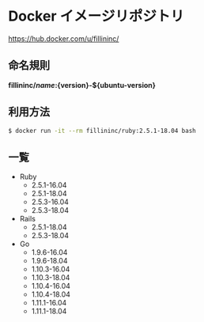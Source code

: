 # Docker イメージリポジトリ

https://hub.docker.com/u/fillininc/

## 命名規則

__fillininc/${name}:${version}-${ubuntu-version}__

## 利用方法

``` sh
$ docker run -it --rm fillininc/ruby:2.5.1-18.04 bash
```

## 一覧

- Ruby
    - 2.5.1-16.04
    - 2.5.1-18.04
    - 2.5.3-16.04
    - 2.5.3-18.04
- Rails
    - 2.5.1-18.04
    - 2.5.3-18.04
- Go
    - 1.9.6-16.04
    - 1.9.6-18.04
    - 1.10.3-16.04
    - 1.10.3-18.04
    - 1.10.4-16.04
    - 1.10.4-18.04
    - 1.11.1-16.04
    - 1.11.1-18.04
